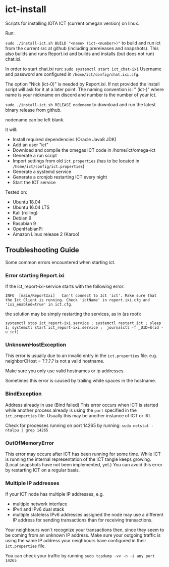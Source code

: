 # ict-install
Scripts for installing IOTA ICT (current omegan version) on linux.


Run:

`sudo ./install-ict.sh BUILD "<name> (ict-<number>)"`
to build and run ict from the current src at github (including prereleases and snapshots).
This also builds and runs Report.ixi and builds and installs (but does not run) chat.ixi.

In order to start chat.ixi run: 
`sudo systemctl start ict_chat-ixi`
Username and password are configured in `/home/ict/config/chat.ixi.cfg`.

The option "Nick (ict-0)" is needed by Report.ixi. If not provided the install script will ask for it at a later point.
The naming convention is: "<name> (ict-<number>)"
  where name is your nickname on discord
  and number is the number of your ict. 

`sudo ./install-ict.sh RELEASE nodename`
to download and run the latest binary release from github.

nodename can be left blank.

It will:
* Install required dependencies (Oracle Java8 JDK) 
* Add an user "ict"
* Download and compile the omegas ICT code in /home/ict/omega-ict
* Generate a run script
* Import settings from old `ict.properties` (has to be located in `/home/ict/config/ict.properties`)
* Generate a systemd service
* Generate a cronjob restarting ICT every night
* Start the ICT service


Tested on:
* Ubuntu 18.04
* Ubuntu 16.04 LTS
* Kali (rolling)
* Debian 9
* Raspbian 9
* OpenHabianPi
* Amazon Linux release 2 (Karoo)

## Troubleshooting Guide

Some common errors encountered when starting ict.

### Error starting Report.ixi
If the ict_report-ixi-service starts with the following error:

`INFO  [main/ReportIxi]   Can't connect to Ict 'ict'. Make sure that the Ict Client is running. Check 'ictName' in report.ixi.cfg and 'ixi_enabled=true' in ict.cfg.`

the solution may be simply restarting the services, as in (as root):

`systemctl stop ict_report-ixi.service ; systemctl restart ict ; sleep 1; systemctl start ict_report-ixi.service ;  journalctl -f _UID=$(id -u ict)`


### UnknownHostException

This error is usually due to an invalid entry in the `ict.properties` file.
e.g. neighborCHost = ?.?.?.?
is not a valid hostname.

Make sure you only use valid hostnames or ip addresses.

Sometimes this error is caused by trailing white spaces in the hostname.

### BindException

Address already in use (Bind failed)
This error occurs when ICT is started while another process already is using the `port` specified in the `ict.properties` file.
Usually this may be another instance of ICT or IRI.

Check for processes running on port 14265 by running:
`sudo netstat -ntalpu | grep 14265`

### OutOfMemoryError

This error may occure after ICT has been running for some time.
While ICT is running the internal representation of the ICT tangle keeps growing.
(Local snapshots have not been implemented, yet.)
You can avoid this error by restarting ICT on a regular basis.


### Multiple IP addresses

If your ICT node has multiple IP addresses, e.g.
- multiple network interface
- IPv4 and IPv6 dual stack
- multiple stateless IPv6 addresses assigned
the node may use a different IP address for sending transactions than for receiving transactions.

Your neighbours won´t recognize your transactions then, since they seem to be coming from an unknown IP address.
Make sure your outgoing traffic is using the same IP address your neighbours have configured in their `ict.properties` file.

You can check your traffic by running
`sudo tcpdump -vv -n -i any port 14265`




